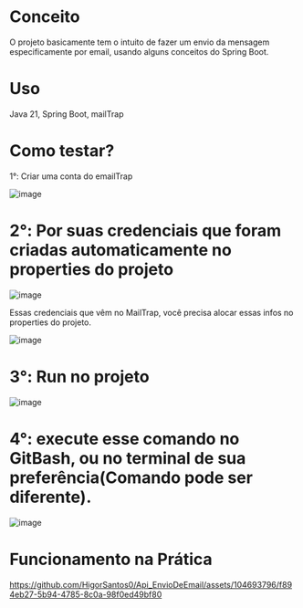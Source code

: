 # Conceito

O projeto basicamente tem o intuito de fazer um envio da mensagem 
especificamente por email, usando alguns conceitos do Spring Boot.

# Uso

Java 21,
Spring Boot,
mailTrap

#  Como testar?

1°: Criar uma conta do emailTrap



![image](https://github.com/HigorSantos0/Api_EnvioDeEmail/assets/104693796/9c87b09a-6c07-4f97-9381-8f6753382935)

# 2°: Por suas credenciais que foram criadas automaticamente no properties do projeto

![image](https://github.com/HigorSantos0/Api_EnvioDeEmail/assets/104693796/9f38e71a-ca00-4163-bbfd-72d249b4082e)

Essas credenciais que vêm no MailTrap, você precisa alocar essas infos no properties do projeto.


![image](https://github.com/HigorSantos0/Api_EnvioDeEmail/assets/104693796/d62165f1-1c75-4f5e-8286-25edc223e278)


# 3°: Run no projeto


![image](https://github.com/HigorSantos0/Api_EnvioDeEmail/assets/104693796/0977b7c4-b976-4ebc-97ca-a4dd7cc52b19)


# 4°: execute esse comando no GitBash, ou no terminal de sua preferência(Comando pode ser diferente).


![image](https://github.com/HigorSantos0/Api_EnvioDeEmail/assets/104693796/252e3049-cd89-4975-a14a-fb3049255344)


# Funcionamento na Prática

https://github.com/HigorSantos0/Api_EnvioDeEmail/assets/104693796/f894eb27-5b94-4785-8c0a-98f0ed49bf80

